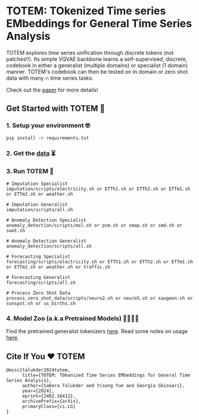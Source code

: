 # TOTEM: TOkenized Time series EMbeddings for General Time Series Analysis
TOTEM explores time series unification through discrete tokens (not patches!!). Its simple VQVAE backbone learns a self-supervised, discrete, codebook in either a generalist (multiple domains) or specialist (1 domain) manner.
TOTEM's codebook can then be tested on in domain or zero shot data with many 🔥 time series tasks.

Check out the [paper](https://arxiv.org/pdf/2402.16412.pdf) for more details!

## Get Started with TOTEM 💪

### 1. Setup your environment 🤓
```
pip install -r requirements.txt
```

### 2. Get the [data](https://drive.google.com/drive/u/0/folders/1gI36rS8irRZ32ibzKBPGncDmMXQtEf1C) ⏳

### 3. Run TOTEM 🚀

```
# Imputation Specialist
imputation/scripts/electricity.sh or ETTh1.sh or ETTh2.sh or ETTm1.sh or ETTm2.sh or weather.sh

# Imputation Generalist
imputation/scripts/all.sh

# Anomaly Detection Specialist
anomaly_detection/scripts/msl.sh or psm.sh or smap.sh or smd.sh or swat.sh

# Anomaly Detection Generalist
anomaly_detection/scripts/all.sh

# Forecasting Specialist
forecasting/scripts/electricity.sh or ETTh1.sh or ETTh2.sh or ETTm1.sh or ETTm2.sh or weather.sh or traffic.sh

# Forecasting Generalist
forecasting/scripts/all.sh

# Process Zero Shot Data
process_zero_shot_data/scripts/neuro2.sh or neuro5.sh or saugeen.sh or sunspot.sh or us_births.sh
```

### 4. Model Zoo (a.k.a Pretrained Models) 🦑🐯🐊🐳
Find the pretrained generalist tokenizers [here](https://drive.google.com/drive/u/0/folders/1TSwPHDMAhcpe2AKl4xsVbUUmAvd_Tp-Z).
Read some notes on usage [here](https://docs.google.com/document/d/1GbqYFBsTZWKoXu2yFs49sP9X311q8BsnjNsfHYYN_Wg/edit?tab=t.0).


## Cite If You ❤️ TOTEM

```
@misc{talukder2024totem,
      title={TOTEM: TOkenized Time Series EMbeddings for General Time Series Analysis}, 
      author={Sabera Talukder and Yisong Yue and Georgia Gkioxari},
      year={2024},
      eprint={2402.16412},
      archivePrefix={arXiv},
      primaryClass={cs.LG}
}

